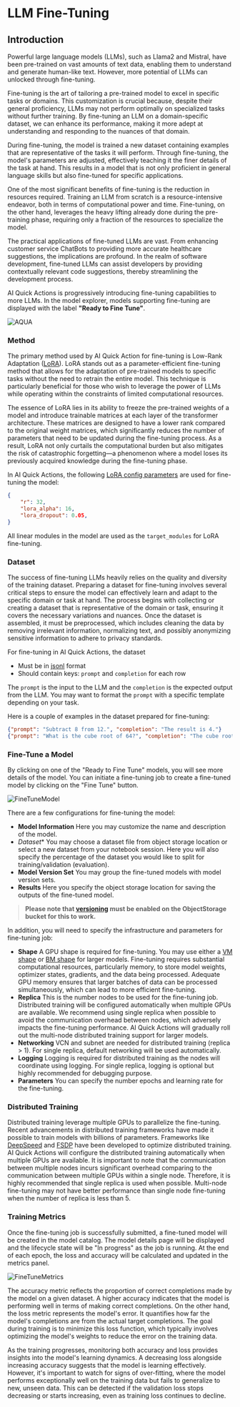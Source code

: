 # LLM Fine-Tuning

## Introduction

Powerful large language models (LLMs), such as Llama2 and Mistral, have been pre-trained on vast amounts of text data, enabling them to understand and generate human-like text. However, more potential of LLMs can unlocked through fine-tuning.

Fine-tuning is the art of tailoring a pre-trained model to excel in specific tasks or domains. This customization is crucial because, despite their general proficiency, LLMs may not perform optimally on specialized tasks without further training. By fine-tuning an LLM on a domain-specific dataset, we can enhance its performance, making it more adept at understanding and responding to the nuances of that domain.

During fine-tuning, the model is trained a new dataset containing examples that are representative of the tasks it will perform. Through fine-tuning, the model's parameters are adjusted, effectively teaching it the finer details of the task at hand. This results in a model that is not only proficient in general language skills but also fine-tuned for specific applications.

One of the most significant benefits of fine-tuning is the reduction in resources required. Training an LLM from scratch is a resource-intensive endeavor, both in terms of computational power and time. Fine-tuning, on the other hand, leverages the heavy lifting already done during the pre-training phase, requiring only a fraction of the resources to specialize the model.

The practical applications of fine-tuned LLMs are vast. From enhancing customer service ChatBots to providing more accurate healthcare suggestions, the implications are profound. In the realm of software development, fine-tuned LLMs can assist developers by providing contextually relevant code suggestions, thereby streamlining the development process.

AI Quick Actions is progressively introducing fine-tuning capabilities to more LLMs. In the model explorer, models supporting fine-tuning are displayed with the label **"Ready to Fine Tune"**.

![AQUA](web_assets/model-explorer.png)

### Method

The primary method used by AI Quick Action for fine-tuning is Low-Rank Adaptation ([LoRA](https://huggingface.co/docs/peft/main/en/conceptual_guides/lora)). LoRA stands out as a parameter-efficient fine-tuning method that allows for the adaptation of pre-trained models to specific tasks without the need to retrain the entire model. This technique is particularly beneficial for those who wish to leverage the power of LLMs while operating within the constraints of limited computational resources.

The essence of LoRA lies in its ability to freeze the pre-trained weights of a model and introduce trainable matrices at each layer of the transformer architecture. These matrices are designed to have a lower rank compared to the original weight matrices, which significantly reduces the number of parameters that need to be updated during the fine-tuning process. As a result, LoRA not only curtails the computational burden but also mitigates the risk of catastrophic forgetting—a phenomenon where a model loses its previously acquired knowledge during the fine-tuning phase.

In AI Quick Actions, the following [LoRA config parameters](https://huggingface.co/docs/peft/main/en/conceptual_guides/lora#common-lora-parameters-in-peft) are used for fine-tuning the model:

```json
{
    "r": 32,
    "lora_alpha": 16,
    "lora_dropout": 0.05,
}
```

All linear modules in the model are used as the `target_modules` for LoRA fine-tuning.

### Dataset

The success of fine-tuning LLMs heavily relies on the quality and diversity of the training dataset. Preparing a dataset for fine-tuning involves several critical steps to ensure the model can effectively learn and adapt to the specific domain or task at hand. The process begins with collecting or creating a dataset that is representative of the domain or task, ensuring it covers the necessary variations and nuances. Once the dataset is assembled, it must be preprocessed, which includes cleaning the data by removing irrelevant information, normalizing text, and possibly anonymizing sensitive information to adhere to privacy standards.

For fine-tuning in AI Quick Actions, the dataset

- Must be in [jsonl](https://jsonlines.org/) format
- Should contain keys: `prompt` and `completion` for each row

The `prompt` is the input to the LLM and the `completion` is the expected output from the LLM. You may want to format the `prompt` with a specific template depending on your task.

Here is a couple of examples in the dataset prepared for fine-tuning:

```json
{"prompt": "Subtract 8 from 12.", "completion": "The result is 4."}
{"prompt": "What is the cube root of 64?", "completion": "The cube root of 64 is 4."}
```

### Fine-Tune a Model

By clicking on one of the "Ready to Fine Tune" models, you will see more details of the model. You can initiate a fine-tuning job to create a fine-tuned model by clicking on the "Fine Tune" button.

![FineTuneModel](web_assets/fine-tune-model.png)

There are a few configurations for fine-tuning the model:

- **Model Information** Here you may customize the name and description of the model.
- *Dataset** You may choose a dataset file from object storage location or select a new dataset from your notebook session. Here you will also specify the percentage of the dataset you would like to split for training/validation (evaluation).
- **Model Version Set** You may group the fine-tuned models with model version sets.
- **Results** Here you specify the object storage location for saving the outputs of the fine-tuned model. 

> **Please note that [versioning](https://docs.oracle.com/en-us/iaas/Content/Object/Tasks/usingversioning.htm) must be enabled on the ObjectStorage bucket for this to work.**

In addition, you will need to specify the infrastructure and parameters for fine-tuning job:

- **Shape** A GPU shape is required for fine-tuning. You may use either a [VM shape](https://docs.oracle.com/en-us/iaas/Content/Compute/References/computeshapes.htm#vm-gpu) or [BM shape](https://docs.oracle.com/en-us/iaas/Content/Compute/References/computeshapes.htm#bm-gpu) for larger models. Fine-tuning requires substantial computational resources, particularly memory, to store model weights, optimizer states, gradients, and the data being processed. Adequate GPU memory ensures that larger batches of data can be processed simultaneously, which can lead to more efficient fine-tuning. 
- **Replica** This is the number nodes to be used for the fine-tuning job. Distributed training will be configured automatically when multiple GPUs are available. We recommend using single replica when possible to avoid the communication overhead between nodes, which adversely impacts the fine-tuning performance. AI Quick Actions will gradually roll out the multi-node distributed training support for larger models.
- **Networking** VCN and subnet are needed for distributed training (replica > 1). For single replica, default networking will be used automatically.
- **Logging** Logging is required for distributed training as the nodes will coordinate using logging. For single replica, logging is optional but highly recommended for debugging purpose.
- **Parameters** You can specify the number epochs and learning rate for the fine-tuning.

### Distributed Training

Distributed training leverage multiple GPUs to parallelize the fine-tuning. Recent advancements in distributed training frameworks have made it possible to train models with billions of parameters. Frameworks like [DeepSpeed](https://www.deepspeed.ai/) and [FSDP](https://pytorch.org/blog/introducing-pytorch-fully-sharded-data-parallel-api/) have been developed to optimize distributed training. AI Quick Actions will configure the distributed training automatically when multiple GPUs are available. It is important to note that the communication between multiple nodes incurs significant overhead comparing to the communication between multiple GPUs within a single node. Therefore, it is highly recommended that single replica is used when possible. Multi-node fine-tuning may not have better performance than single node fine-tuning when the number of replica is less than 5.

### Training Metrics

Once the fine-tuning job is successfully submitted, a fine-tuned model will be created in the model catalog. The model details page will be displayed and the lifecycle state will be "In progress" as the job is running. At the end of each epoch, the loss and accuracy will be calculated and updated in the metrics panel.

![FineTuneMetrics](web_assets/fine-tune-metrics.png)

The accuracy metric reflects the proportion of correct completions made by the model on a given dataset. A higher accuracy indicates that the model is performing well in terms of making correct completions. On the other hand, the loss metric represents the model's error. It quantifies how far the model's completions are from the actual target completions. The goal during training is to minimize this loss function, which typically involves optimizing the model's weights to reduce the error on the training data.

As the training progresses, monitoring both accuracy and loss provides insights into the model's learning dynamics. A decreasing loss alongside increasing accuracy suggests that the model is learning effectively. However, it's important to watch for signs of over-fitting, where the model performs exceptionally well on the training data but fails to generalize to new, unseen data. This can be detected if the validation loss stops decreasing or starts increasing, even as training loss continues to decline.
